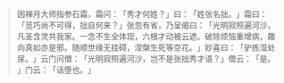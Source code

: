 
> 因禅月大师指参石霜，霜问：​「秀才何姓？​」曰：​「姓张名拙。​」霜曰：​「觅巧尚不可得，拙自何来？​」张忽有省，乃呈偈曰：​「光明寂照遍河沙，凡圣含灵共我家。一念不生全体现，六根才动被云遮。破除烦恼重增病，趣向真如亦是邪。随顺世缘无挂碍，涅槃生死等空花。​」妙喜曰：​「驴拣湿处尿。​」云门问僧：​「光明寂照遍河沙，岂不是张拙秀才语？​」僧云：​「是。​」门云：​「话堕也。​」
